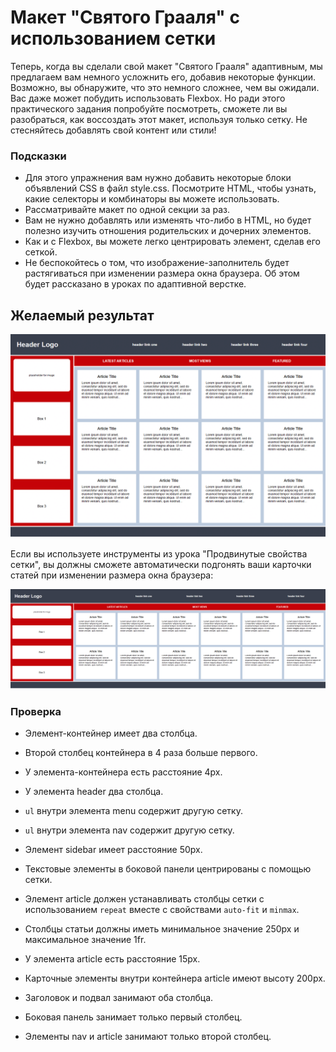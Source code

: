 # Макет "Святого Грааля" с использованием сетки

Теперь, когда вы сделали свой макет "Святого Грааля" адаптивным, мы предлагаем вам немного усложнить его, добавив некоторые функции. Возможно, вы обнаружите, что это немного сложнее, чем вы ожидали. Вас даже может побудить использовать Flexbox. Но ради этого практического задания попробуйте посмотреть, сможете ли вы разобраться, как воссоздать этот макет, используя только сетку. Не стесняйтесь добавлять свой контент или стили!

### Подсказки

- Для этого упражнения вам нужно добавить некоторые блоки объявлений CSS в файл style.css. Посмотрите HTML, чтобы узнать, какие селекторы и комбинаторы вы можете использовать.
- Рассматривайте макет по одной секции за раз.
- Вам не нужно добавлять или изменять что-либо в HTML, но будет полезно изучить отношения родительских и дочерних элементов.
- Как и с Flexbox, вы можете легко центрировать элемент, сделав его сеткой.
- Не беспокойтесь о том, что изображение-заполнитель будет растягиваться при изменении размера окна браузера. Об этом будет рассказано в уроках по адаптивной верстке.

## Желаемый результат

![desired outcome](./desired-outcome.png)

Если вы используете инструменты из урока "Продвинутые свойства сетки", вы должны сможете автоматически подгонять ваши карточки статей при изменении размера окна браузера:

![desired outcome stretched](./desired-outcome-stretched.png)

### Проверка
- Элемент-контейнер имеет два столбца.
- Второй столбец контейнера в 4 раза больше первого.
- У элемента-контейнера есть расстояние 4px.
- У элемента header два столбца.
- `ul` внутри элемента menu содержит другую сетку.
- `ul` внутри элемента nav содержит другую сетку.
- Элемент sidebar имеет расстояние 50px.
- Текстовые элементы в боковой панели центрированы с помощью сетки.



- Элемент article должен устанавливать столбцы сетки с использованием `repeat` вместе с свойствами `auto-fit` и `minmax`.
- Столбцы статьи должны иметь минимальное значение 250px и максимальное значение 1fr.



- У элемента article есть расстояние 15px.
- Карточные элементы внутри контейнера article имеют высоту 200px.
- Заголовок и подвал занимают оба столбца.
- Боковая панель занимает только первый столбец.
- Элементы nav и article занимают только второй столбец.
